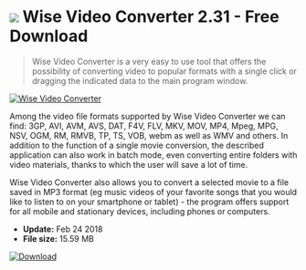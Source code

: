 # ![](https://cdn.softexe.net/static/icon/e/wise-video-converter-10634.png) Wise Video Converter 2.31 - Free Download

> Wise Video Converter is a very easy to use tool that offers the possibility of converting video to popular formats with a single click or dragging the indicated data to the main program window.

[![Wise Video Converter](https://gallery.dpcdn.pl/imgc/Tools/73811/g_-_420x350_1.5_-_x20170202152504_0.png)](https://softexe.net/win/multimedia/video/wise-video-converter:pRfcd.html)

Among the video file formats supported by Wise Video Converter we can find: 3GP, AVI, AVM, AVS, DAT, F4V, FLV, MKV, MOV, MP4, Mpeg, MPG, NSV, OGM, RM, RMVB, TP, TS, VOB, webm as well as WMV and others. In addition to the function of a single movie conversion, the described application can also work in batch mode, even converting entire folders with video materials, thanks to which the user will save a lot of time.
 
 Wise Video Converter also allows you to convert a selected movie to a file saved in MP3 format (eg music videos of your favorite songs that you would like to listen to on your smartphone or tablet) - the program offers support for all mobile and stationary devices, including phones or computers.


- **Update:** Feb 24 2018
- **File size:** 15.59 MB

[![Download](https://cdn.softexe.net/static/img/download.png)](https://softexe.net/win/multimedia/video/wise-video-converter:pRfcd.html)


